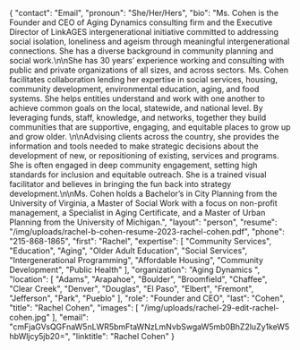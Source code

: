 {
  "contact": "Email",
  "pronoun": "She/Her/Hers",
  "bio": "Ms. Cohen is the Founder and CEO of Aging Dynamics consulting firm and the Executive Director of LinkAGES intergenerational initiative committed to addressing social isolation, loneliness and ageism through meaningful intergenerational connections. She has a diverse background in community planning and social work.\n\nShe has 30 years’ experience working and consulting with public and private organizations of all sizes, and across sectors. Ms. Cohen facilitates collaboration lending her expertise in social services, housing, community development, environmental education, aging, and food systems. She helps entities understand and work with one another to achieve common goals on the local, statewide, and national level. By leveraging funds, staff, knowledge, and networks, together they build communities that are supportive, engaging, and equitable places to grow up and grow older. \n\nAdvising clients across the country, she provides the information and tools needed to make strategic decisions about the development of new, or repositioning of existing, services and programs. She is often engaged in deep community engagement, setting high standards for inclusion and equitable outreach. She is a trained visual facilitator and believes in bringing the fun back into strategy development.\n\nMs. Cohen holds a Bachelor’s in City Planning from the University of Virginia, a Master of Social Work with a focus on non-profit management, a Specialist in Aging Certificate, and a Master of Urban Planning from the University of Michigan.",
  "layout": "person",
  "resume": "/img/uploads/rachel-b-cohen-resume-2023-rachel-cohen.pdf",
  "phone": "215-868-1865",
  "first": "Rachel",
  "expertise": [
    "Community Services",
    "Education",
    "Aging",
    "Older Adult Education",
    "Social Services",
    "Intergenerational Programming",
    "Affordable Housing",
    "Community Development",
    "Public Health"
  ],
  "organization": "Aging Dynamics ",
  "location": [
    "Adams",
    "Arapahoe",
    "Boulder",
    "Broomfield",
    "Chaffee",
    "Clear Creek",
    "Denver",
    "Douglas",
    "El Paso",
    "Elbert",
    "Fremont",
    "Jefferson",
    "Park",
    "Pueblo"
  ],
  "role": "Founder and CEO",
  "last": "Cohen",
  "title": "Rachel Cohen",
  "images": [
    "/img/uploads/rachel-29-edit-rachel-cohen.jpg"
  ],
  "email": "cmFjaGVsQGFnaW5nLWR5bmFtaWNzLmNvbSwgaW5mb0BhZ2luZy1keW5hbWljcy5jb20=",
  "linktitle": "Rachel Cohen"
}
